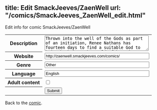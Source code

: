 title: Edit SmackJeeves/ZaenWell
url: "/comics/SmackJeeves_ZaenWell_edit.html"
---
Edit info for comic SmackJeeves/ZaenWell

<form name="comic" action="http://gaepostmail.appspot.com/comic/" method="post">
<table class="comicinfo">
<tr>
<th>Description</th><td><textarea name="description" cols="40" rows="3">Thrown into the well of the Gods as part of an initiation, Renee Nathans has fourteen days to find a suitable God to bring back into the world of humanity. Danger lurks behind every corner, however, and when a rogue God decides humanity is no longer necessary, an already difficult task becomes even harder...</textarea></td>
</tr>
<tr>
<th>Website</th><td><input type="text" name="url" value="http://zaenwell.smackjeeves.com/comics/" size="40"/></td>
</tr>
<tr>
<th>Genre</th><td><input type="text" name="genre" value="Other" size="40"/></td>
</tr>
<tr>
<th>Language</th><td><input type="text" name="language" value="English" size="40"/></td>
</tr>
<tr>
<th>Adult content</th><td><input type="checkbox" name="adult" value="adult" /></td>
</tr>
<tr>
<th></th><td>
<input type="hidden" name="comic" value="SmackJeeves_ZaenWell" />
<input type="submit" name="submit" value="Submit" />
</td>
</tr>
</table>
</form>

Back to the [comic](SmackJeeves_ZaenWell.html).
